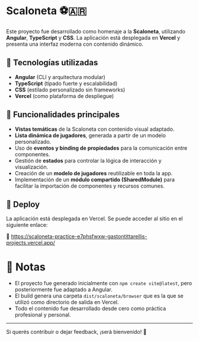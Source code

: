 # Scaloneta ⚽🇦🇷

Este proyecto fue desarrollado como homenaje a la **Scaloneta**, utilizando **Angular**, **TypeScript** y **CSS**. La aplicación está desplegada en **Vercel** y presenta una interfaz moderna con contenido dinámico.

## 🔧 Tecnologías utilizadas

- **Angular** (CLI y arquitectura modular)
- **TypeScript** (tipado fuerte y escalabilidad)
- **CSS** (estilado personalizado sin frameworks)
- **Vercel** (como plataforma de despliegue)

## 🧠 Funcionalidades principales

- **Vistas temáticas** de la Scaloneta con contenido visual adaptado.
- **Lista dinámica de jugadores**, generada a partir de un modelo personalizado.
- Uso de **eventos y binding de propiedades** para la comunicación entre componentes.
- Gestión de **estados** para controlar la lógica de interacción y visualización.
- Creación de un **modelo de jugadores** reutilizable en toda la app.
- Implementación de un **módulo compartido (SharedModule)** para facilitar la importación de componentes y recursos comunes.

## 🚀 Deploy

La aplicación está desplegada en Vercel. Se puede acceder al sitio en el siguiente enlace:

🔗 https://scaloneta-practice-e7phsfwxw-gastontittarellis-projects.vercel.app/

# 📝 Notas

- El proyecto fue generado inicialmente con `npm create vite@latest`, pero posteriormente fue adaptado a Angular.
- El build genera una carpeta `dist/scaloneta/browser` que es la que se utilizó como directorio de salida en Vercel.
- Todo el contenido fue desarrollado desde cero como práctica profesional y personal.

---

Si querés contribuir o dejar feedback, ¡será bienvenido! 🙌

